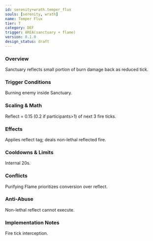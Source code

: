 ```yaml
---
id: serenity+wrath.temper_flux
souls: [serenity, wrath]
name: Temper Flux
tier: T
category: DEF
trigger: AREA(sanctuary + flame)
version: 0.1.0
design_status: draft
---
```

### Overview
Sanctuary reflects small portion of burn damage back as reduced tick.
### Trigger Conditions
Burning enemy inside Sanctuary.
### Scaling & Math
Reflect = 0.15 (0.2 if participants>1) of next 3 fire ticks.
### Effects
Applies reflect tag; deals non-lethal reflected fire.
### Cooldowns & Limits
Internal 20s.
### Conflicts
Purifying Flame prioritizes conversion over reflect.
### Anti-Abuse
Non-lethal reflect cannot execute.
### Implementation Notes
Fire tick interception.
